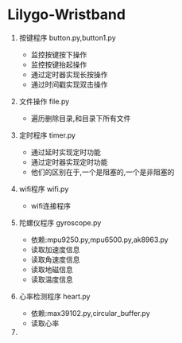 # Lilygo-Wristband

1. 按键程序 button.py,button1.py
   - 监控按键按下操作
   - 监控按键抬起操作
   - 通过定时器实现长按操作
   - 通过时间戳实现双击操作
  
2. 文件操作 file.py
   - 遍历删除目录,和目录下所有文件

3. 定时程序 timer.py
   - 通过延时实现定时功能
   - 通过定时器实现定时功能
   - 他们的区别在于,一个是阻塞的,一个是非阻塞的
  
4. wifi程序 wifi.py
   - wifi连接程序
  
5. 陀螺仪程序 gyroscope.py
   - 依赖:mpu9250.py,mpu6500.py,ak8963.py
   - 读取加速度信息
   - 读取角速度信息
   - 读取地磁信息
   - 读取温度信息
  
6. 心率检测程序 heart.py
   - 依赖:max39102.py,circular_buffer.py
   - 读取心率
  
7. 